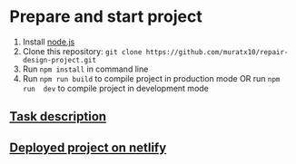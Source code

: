 # Prepare and start project
1. Install [node.js](https://nodejs.org/en/)
2. Clone this repository: `git clone https://github.com/muratx10/repair-design-project.git`
3. Run `npm install` in command line
4. Run `npm run build` to compile project in production mode OR run `npm run 
dev` to compile project in development mode


## [Task description](https://github.com/rolling-scopes-school/tasks/blob/master/tasks/markups/level-3/repair-design-project/repair-design-project-en.md)

## [Deployed project on netlify](https://repair-design.netlify.com)
